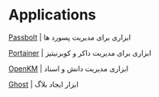 # Applications

[Passbolt](passbolt.md) | ابزاری برای مدیریت پسورد ها

[Portainer](portainer.md) | ابزاری برای مدیریت داکر و کوبرنیتیز

[OpenKM](openkm-ce.md) | ابزاری مدیریت دانش و اسناد

[Ghost](ghost.md) | ابزار ایجاد بلاگ

